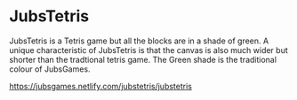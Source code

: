# JubsTetris
JubsTetris is a Tetris game but all the blocks are in a shade of green. A unique characteristic of JubsTetris is that the canvas is also much wider but shorter than the tradtional tetris game. The Green shade is the traditional colour of JubsGames.

https://jubsgames.netlify.com/jubstetris/jubstetris

